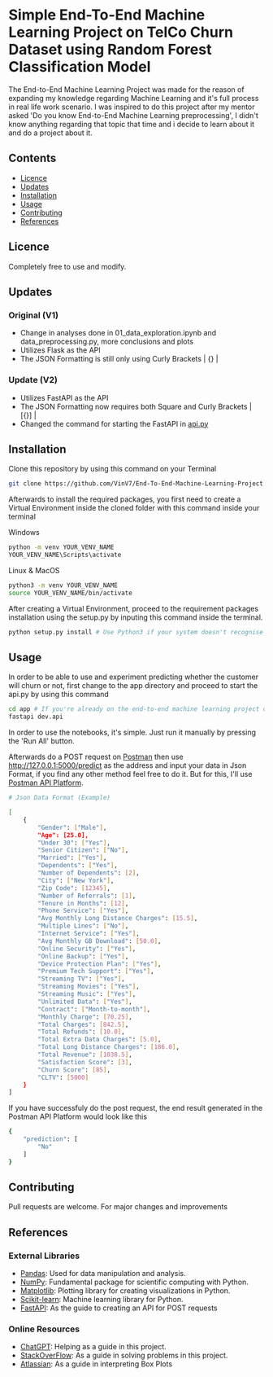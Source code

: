 # Simple End-To-End Machine Learning Project on TelCo Churn Dataset using Random Forest Classification Model

The End-to-End Machine Learning Project was made for the reason of expanding my knowledge regarding Machine Learning and it's full process in real life work scenario. I was inspired to do this project after my mentor asked 'Do you know End-to-End Machine Learning preprocessing', I didn't know anything regarding that topic that time and i decide to learn about it and do a project about it.

## Contents
- [Licence](#licence)
- [Updates](#updates)
- [Installation](#installation)
- [Usage](#usage)
- [Contributing](#contributing)
- [References](#references)

## Licence

Completely free to use and modify.

## Updates

### Original (V1)

- Change in analyses done in 01_data_exploration.ipynb and data_preprocessing.py, more conclusions and plots 
- Utilizes Flask as the API
- The JSON Formatting is still only using Curly Brackets | {} |
 
### Update (V2)

- Utilizes FastAPI as the API
- The JSON Formatting now requires both Square and Curly Brackets | [{}] |
- Changed the command for starting the FastAPI in [api.py](https://github.com/VinV7/End-To-End-Machine-Learning-Project/blob/main/app/api.py) 

## Installation

Clone this repository by using this command on your Terminal

```bash
git clone https://github.com/VinV7/End-To-End-Machine-Learning-Project.git
```

Afterwards to install the required packages, you first need to create a Virtual Environment inside the cloned folder with this command inside your terminal

Windows
```bash
python -m venv YOUR_VENV_NAME
YOUR_VENV_NAME\Scripts\activate
```

Linux & MacOS
```bash
python3 -m venv YOUR_VENV_NAME
source YOUR_VENV_NAME/bin/activate
```

After creating a Virtual Environment, proceed to the requirement packages installation using the setup.py by inputing this command inside the terminal.

```bash
python setup.py install # Use Python3 if your system doesn't recognise regular Python
```

## Usage

In order to be able to use and experiment predicting whether the customer will churn or not, first change to the app directory and proceed to start the api.py by using this command

```bash
cd app # If you're already on the end-to-end machine learning project directory
fastapi dev.api
```

In order to use the notebooks, it's simple. Just run it manually by pressing the 'Run All' button.

Afterwards do a POST request on [Postman](https://www.postman.com) then use http://127.0.0.1:5000/predict as the address and input your data in Json Format, if you find any other method feel free to do it. But for this, I'll use [Postman API Platform](https://www.postman.com). 

```bash
# Json Data Format (Example)

[
    {
        "Gender": ["Male"],
        "Age": [25.0],
        "Under 30": ["Yes"],
        "Senior Citizen": ["No"],
        "Married": ["Yes"],
        "Dependents": ["Yes"],
        "Number of Dependents": [2],
        "City": ["New York"],
        "Zip Code": [12345],
        "Number of Referrals": [1],
        "Tenure in Months": [12],
        "Phone Service": ["Yes"],
        "Avg Monthly Long Distance Charges": [15.5],
        "Multiple Lines": ["No"],
        "Internet Service": ["Yes"],
        "Avg Monthly GB Download": [50.0],
        "Online Security": ["Yes"],
        "Online Backup": ["Yes"],
        "Device Protection Plan": ["Yes"],
        "Premium Tech Support": ["Yes"],
        "Streaming TV": ["Yes"],
        "Streaming Movies": ["Yes"],
        "Streaming Music": ["Yes"],
        "Unlimited Data": ["Yes"],
        "Contract": ["Month-to-month"],
        "Monthly Charge": [70.25],
        "Total Charges": [842.5],
        "Total Refunds": [10.0],
        "Total Extra Data Charges": [5.0],
        "Total Long Distance Charges": [186.0],
        "Total Revenue": [1038.5],
        "Satisfaction Score": [3],
        "Churn Score": [85],
        "CLTV": [5000]
    }
]

```

If you have successfuly do the post request, the end result generated in the Postman API Platform would look like this 

```bash
{
    "prediction": [
        "No"
    ]
}
```

## Contributing

Pull requests are welcome. For major changes and improvements

## References 

### External Libraries

- [Pandas](https://pandas.pydata.org/): Used for data manipulation and analysis.
- [NumPy](https://numpy.org/): Fundamental package for scientific computing with Python.
- [Matplotlib](https://matplotlib.org/): Plotting library for creating visualizations in Python.
- [Scikit-learn](https://scikit-learn.org/): Machine learning library for Python.
- [FastAPI](https://fastapi.tiangolo.com/tutorial/body/): As the guide to creating an API for POST requests

### Online Resources

- [ChatGPT](https://chatgpt.com): Helping as a guide in this project.
- [StackOverFlow](https://stackoverflow.com): As a guide in solving problems in this project.
- [Atlassian](https://www.atlassian.com/data/charts/box-plot-complete-guide): As a guide in interpreting Box Plots
